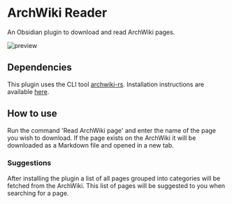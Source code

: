 # ArchWiki Reader

An Obsidian plugin to download and read ArchWiki pages.

![preview](./preview.gif)

## Dependencies

This plugin uses the CLI tool [archwiki-rs](https://github.com/jackboxx/archwiki-rs).
Installation instructions are available [here](https://github.com/jackboxx/archwiki-rs#installation).

## How to use

Run the command 'Read ArchWiki page' and enter the name of the page you wish to download.
If the page exists on the ArchWiki it will be downloaded as a Markdown file and opened in
a new tab.

### Suggestions

After installing the plugin a list of all pages grouped into categories will be fetched from
the ArchWiki. This list of pages will be suggested to you when searching for a page.
